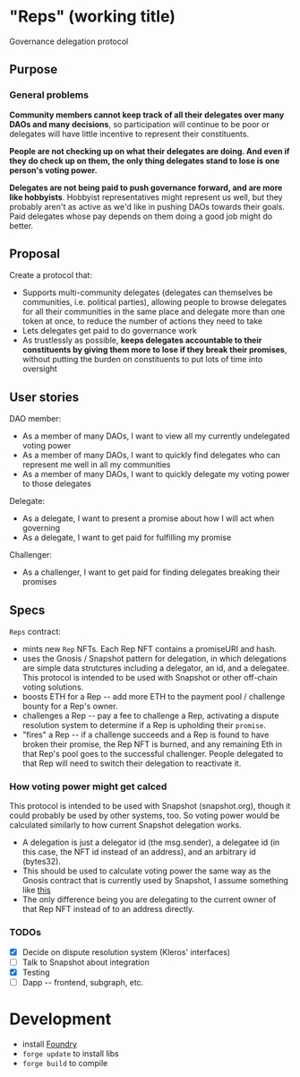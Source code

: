 # "Reps" (working title)
Governance delegation protocol

## Purpose
### General problems
**Community members cannot keep track of all their delegates over many DAOs and many decisions**, so participation will continue to be poor or delegates will have little incentive to represent their constituents.

**People are not checking up on what their delegates are doing. And even if they do check up on them, the only thing delegates stand to lose is one person's voting power.**

**Delegates are not being paid to push governance forward, and are more like hobbyists**. Hobbyist representatives might represent us well, but they probably aren't as active as we'd like in pushing DAOs towards their goals. Paid delegates whose pay depends on them doing a good job might do better.

## Proposal
Create a protocol that:
- Supports multi-community delegates (delegates can themselves be communities, i.e. political parties), allowing people to browse delegates for all their communities in the same place and delegate more than one token at once, to reduce the number of actions they need to take
- Lets delegates get paid to do governance work
- As trustlessly as possible, **keeps delegates accountable to their constituents by giving them more to lose if they break their promises**, without putting the burden on constituents to put lots of time into oversight

## User stories
DAO member:
- As a member of many DAOs, I want to view all my currently undelegated voting power
- As a member of many DAOs, I want to quickly find delegates who can represent me well in all my communities
- As a member of many DAOs, I want to quickly delegate my voting power to those delegates

Delegate:
- As a delegate, I want to present a promise about how I will act when governing
- As a delegate, I want to get paid for fulfilling my promise

Challenger:
- As a challenger, I want to get paid for finding delegates breaking their promises

## Specs
`Reps` contract:
- mints new `Rep` NFTs. Each Rep NFT contains a promiseURI and hash.
- uses the Gnosis / Snapshot pattern for delegation, in which delegations are simple data strutctures including a delegator, an id, and a delegatee. This protocol is intended to be used with Snapshot or other off-chain voting solutions. 
- boosts ETH for a Rep -- add more ETH to the payment pool / challenge bounty for a Rep's owner.
- challenges a Rep -- pay a fee to challenge a Rep, activating a dispute resolution system to determine if a Rep is upholding their `promise`. 
- "fires" a Rep -- if a challenge succeeds and a Rep is found to have broken their promise, the Rep NFT is burned, and any remaining Eth in that Rep's pool goes to the successful challenger. People delegated to that Rep will need to switch their delegation to reactivate it.

### How voting power might get calced

This protocol is intended to be used with Snapshot (snapshot.org), though it could probably be used by other systems, too. So voting power would be calculated similarly to how current Snapshot delegation works.

- A delegation is just a delegator id (the msg.sender), a delegatee id (in this case, the NFT id instead of an address), and an arbitrary id (bytes32). 
- This should be used to calculate voting power the same way as the Gnosis contract that is currently used by Snapshot, I assume something like [this](https://github.com/snapshot-labs/snapshot-strategies/blob/master/src/strategies/delegation/index.ts)
- The only difference being you are delegating to the current owner of that Rep NFT instead of to an address directly.

### TODOs
- [X] Decide on dispute resolution system (Kleros' interfaces)
- [ ] Talk to Snapshot about integration
- [X] Testing
- [ ] Dapp -- frontend, subgraph, etc.

# Development
- install [Foundry](https://github.com/gakonst/foundry)
- `forge update` to install libs
- `forge build` to compile
